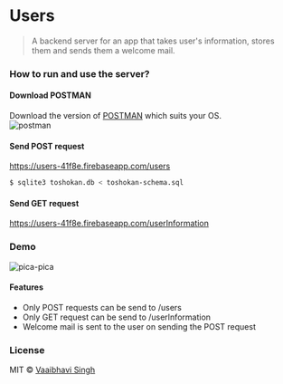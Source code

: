 # Users

> A backend server for an app that takes user's information, stores them and sends them a welcome mail.

### How to run and use the server?

#### Download POSTMAN
Download the version of [POSTMAN](https://www.getpostman.com/apps) which suits your OS. <br />
<img src="https://s22.postimg.cc/hiwuayl0x/postman.png" alt="postman">


#### Send POST request  
https://users-41f8e.firebaseapp.com/users

```sh
$ sqlite3 toshokan.db < toshokan-schema.sql
```

#### Send GET request
https://users-41f8e.firebaseapp.com/userInformation


### Demo
<img src="https://cdn.vox-cdn.com/uploads/chorus_asset/file/655234/tumblr_mj3mo3MGAf1r0dbsno1_500.0.gif" alt="pica-pica">

#### Features
* Only POST requests can be send to /users
* Only GET request can be send to /userInformation
* Welcome mail is sent to the user on sending the POST request

### License
MIT © [Vaaibhavi Singh](https://github.com/VaaibhaviSingh)

